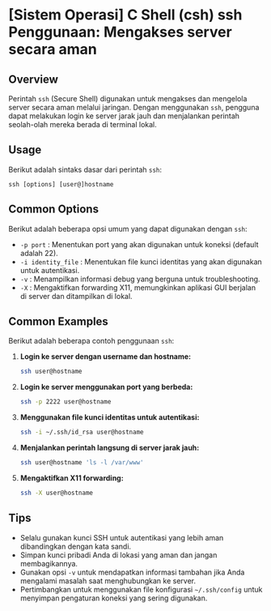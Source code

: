 # [Sistem Operasi] C Shell (csh) ssh Penggunaan: Mengakses server secara aman

## Overview
Perintah `ssh` (Secure Shell) digunakan untuk mengakses dan mengelola server secara aman melalui jaringan. Dengan menggunakan `ssh`, pengguna dapat melakukan login ke server jarak jauh dan menjalankan perintah seolah-olah mereka berada di terminal lokal.

## Usage
Berikut adalah sintaks dasar dari perintah `ssh`:

```
ssh [options] [user@]hostname
```

## Common Options
Berikut adalah beberapa opsi umum yang dapat digunakan dengan `ssh`:

- `-p port` : Menentukan port yang akan digunakan untuk koneksi (default adalah 22).
- `-i identity_file` : Menentukan file kunci identitas yang akan digunakan untuk autentikasi.
- `-v` : Menampilkan informasi debug yang berguna untuk troubleshooting.
- `-X` : Mengaktifkan forwarding X11, memungkinkan aplikasi GUI berjalan di server dan ditampilkan di lokal.

## Common Examples
Berikut adalah beberapa contoh penggunaan `ssh`:

1. **Login ke server dengan username dan hostname:**
   ```bash
   ssh user@hostname
   ```

2. **Login ke server menggunakan port yang berbeda:**
   ```bash
   ssh -p 2222 user@hostname
   ```

3. **Menggunakan file kunci identitas untuk autentikasi:**
   ```bash
   ssh -i ~/.ssh/id_rsa user@hostname
   ```

4. **Menjalankan perintah langsung di server jarak jauh:**
   ```bash
   ssh user@hostname 'ls -l /var/www'
   ```

5. **Mengaktifkan X11 forwarding:**
   ```bash
   ssh -X user@hostname
   ```

## Tips
- Selalu gunakan kunci SSH untuk autentikasi yang lebih aman dibandingkan dengan kata sandi.
- Simpan kunci pribadi Anda di lokasi yang aman dan jangan membagikannya.
- Gunakan opsi `-v` untuk mendapatkan informasi tambahan jika Anda mengalami masalah saat menghubungkan ke server.
- Pertimbangkan untuk menggunakan file konfigurasi `~/.ssh/config` untuk menyimpan pengaturan koneksi yang sering digunakan.